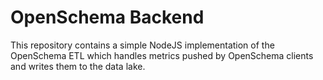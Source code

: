 # OpenSchema Backend

This repository contains a simple NodeJS implementation of the OpenSchema ETL which handles metrics pushed by OpenSchema clients and writes them to the data lake.